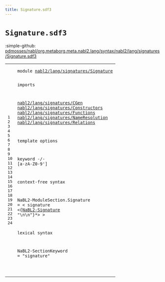 ```yaml
---
title: Signature.sdf3
---
```


# `Signature.sdf3`

:simple-github: [pdmosses/nabl/org.metaborg.meta.nabl2.lang/syntax/nabl2/lang/signatures/Signature.sdf3]

[pdmosses/nabl/org.metaborg.meta.nabl2.lang/syntax/nabl2/lang/signatures/Signature.sdf3]: https://github.com/pdmosses/nabl/blob/master/org.metaborg.meta.nabl2.lang/syntax/nabl2/lang/signatures/Signature.sdf3 "The source file on GitHub"

<div class="sdf3"><table class="highlighttable"><tbody><tr><td class="linenos"><div class="linenodiv"><pre><span></span>1
2
3
4
5
6
7
8
9
10
11
12
13
14
15
16
17
18
19
20
21
22
23
24
</pre></div></td>
<td class="code"><pre><code><span class="keyword">module</span> <a href="../../Main.sdf3#nabl2/lang/signatures/Signature_113_144" id="nabl2/lang/signatures/Signature_7_38" title="Referenced at ../../Main.sdf3 line 8">nabl2/lang/signatures/Signature</a>

<span class="keyword">imports</span>

  <a href="../CGen.sdf3#nabl2/lang/signatures/CGen_7_33" id="nabl2/lang/signatures/CGen_51_77" title="Defined at ../CGen.sdf3 line 1">nabl2/lang/signatures/CGen</a>
  <a href="../Constructors.sdf3#nabl2/lang/signatures/Constructors_7_41" id="nabl2/lang/signatures/Constructors_80_114" title="Defined at ../Constructors.sdf3 line 1">nabl2/lang/signatures/Constructors</a>
  <a href="../Functions.sdf3#nabl2/lang/signatures/Functions_7_38" id="nabl2/lang/signatures/Functions_117_148" title="Defined at ../Functions.sdf3 line 1">nabl2/lang/signatures/Functions</a>
  <a href="../NameResolution.sdf3#nabl2/lang/signatures/NameResolution_7_43" id="nabl2/lang/signatures/NameResolution_151_187" title="Defined at ../NameResolution.sdf3 line 1">nabl2/lang/signatures/NameResolution</a>
  <a href="../Relations.sdf3#nabl2/lang/signatures/Relations_7_38" id="nabl2/lang/signatures/Relations_190_221" title="Defined at ../Relations.sdf3 line 1">nabl2/lang/signatures/Relations</a>

<span class="keyword">template options</span>

  <span class="keyword">keyword</span> -/- [<span class="cons_Regular">a</span>-<span class="cons_Regular">z</span><span class="cons_Regular">A</span>-<span class="cons_Regular">Z</span><span class="cons_Regular">0</span>-<span class="cons_Regular">9</span>\']

<span class="keyword">context-free syntax</span>

  <span id="NaBL2-ModuleSection_293_312" title="Not referenced locally, nor via imports">NaBL2-ModuleSection</span>.<span class="cons_Constructor"><span id="Signature_313_322" title="Not referenced locally, nor via imports">Signature</span></span> = &lt;
    <span class="cons_String">signature</span>
      &lt;{<a href="../Functions.sdf3#NaBL2-Signature_243_258" id="NaBL2-Signature_349_364" title="Defined at ../Functions.sdf3 line 16">NaBL2-Signature</a> <span class="cons_Lit">"\n\n"</span>}*&gt;
  &gt;

<span class="keyword">lexical syntax</span>

  <span id="NaBL2-SectionKeyword_398_418" title="Not referenced locally, nor via imports">NaBL2-SectionKeyword</span> = <span class="cons_Lit">"signature"</span>


</code></pre></td></tr></tbody></table></div>